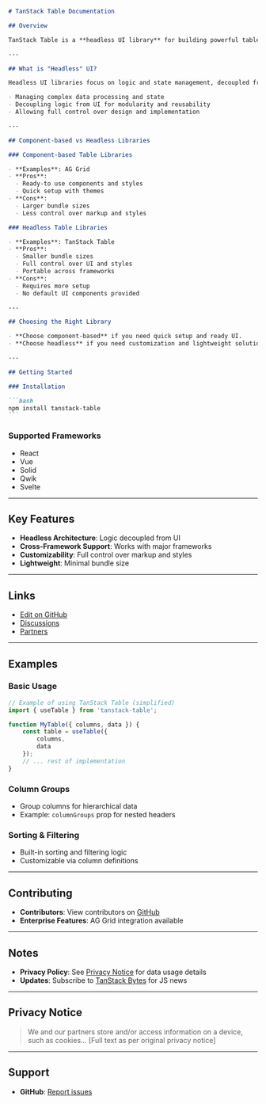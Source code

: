 ````markdown
# TanStack Table Documentation

## Overview

TanStack Table is a **headless UI library** for building powerful tables and datagrids for TypeScript/JavaScript, supporting frameworks like React, Vue, Solid, Qwik, and Svelte. It provides logic, state management, and APIs without enforcing a specific UI, enabling full customization.

---

## What is "Headless" UI?

Headless UI libraries focus on logic and state management, decoupled from UI components. Key goals include:

- Managing complex data processing and state
- Decoupling logic from UI for modularity and reusability
- Allowing full control over design and implementation

---

## Component-based vs Headless Libraries

### Component-based Table Libraries

- **Examples**: AG Grid
- **Pros**:
  - Ready-to use components and styles
  - Quick setup with themes
- **Cons**:
  - Larger bundle sizes
  - Less control over markup and styles

### Headless Table Libraries

- **Examples**: TanStack Table
- **Pros**:
  - Smaller bundle sizes
  - Full control over UI and styles
  - Portable across frameworks
- **Cons**:
  - Requires more setup
  - No default UI components provided

---

## Choosing the Right Library

- **Choose component-based** if you need quick setup and ready UI.
- **Choose headless** if you need customization and lightweight solutions.

---

## Getting Started

### Installation

```bash
npm install tanstack-table
```
````

### Supported Frameworks

- React
- Vue
- Solid
- Qwik
- Svelte

---

## Key Features

- **Headless Architecture**: Logic decoupled from UI
- **Cross-Framework Support**: Works with major frameworks
- **Customizability**: Full control over markup and styles
- **Lightweight**: Minimal bundle size

---

## Links

- [Edit on GitHub](https://github.com/tanstack/table)
- [Discussions](https://discord.gg/tanstack)
- [Partners](https://tanstack.com/partners)

---

## Examples

### Basic Usage

```javascript
// Example of using TanStack Table (simplified)
import { useTable } from 'tanstack-table';

function MyTable({ columns, data }) {
	const table = useTable({
		columns,
		data
	});
	// ... rest of implementation
}
```

### Column Groups

- Group columns for hierarchical data
- Example: `columnGroups` prop for nested headers

### Sorting & Filtering

- Built-in sorting and filtering logic
- Customizable via column definitions

---

## Contributing

- **Contributors**: View contributors on [GitHub](https://github.com/tanstack/table/graphs/contributors)
- **Enterprise Features**: AG Grid integration available

---

## Notes

- **Privacy Policy**: See [Privacy Notice](#privacy-notice) for data usage details
- **Updates**: Subscribe to [TanStack Bytes](https://tanstack.com/bytes) for JS news

---

## Privacy Notice

> We and our partners store and/or access information on a device, such as cookies... [Full text as per original privacy notice]

---

## Support

- **GitHub**: [Report issues](https://github.com/tanstack/table/issues)
